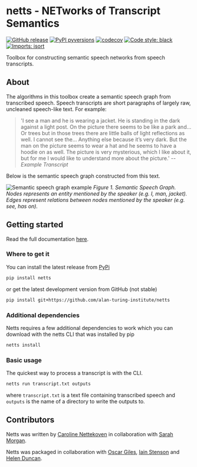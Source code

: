 # netts - NETworks of Transcript Semantics

[![GitHub release](https://img.shields.io/github/v/release/alan-turing-institute/netts?include_prereleases)](https://GitHub.com/alan-turing-institute/netts/releases/)
[![PyPI pyversions](https://img.shields.io/pypi/pyversions/netts.svg)](https://pypi.python.org/pypi/netts/)
[![codecov](https://codecov.io/gh/alan-turing-institute/netts/branch/main/graph/badge.svg?token=58uMq5hbNt)](https://codecov.io/gh/alan-turing-institute/netts)
[![Code style: black](https://img.shields.io/badge/code%20style-black-000000.svg)](https://github.com/psf/black)
[![Imports: isort](https://img.shields.io/badge/%20imports-isort-%231674b1?style=flat&labelColor=ef8336)](https://pycqa.github.io/isort/)

Toolbox for constructing semantic speech networks from speech transcripts.

## About

The algorithms in this toolbox create a semantic speech graph from transcribed speech. Speech transcripts are short paragraphs of largely raw, uncleaned speech-like text. For example:

> 'I see a man and he is wearing a jacket. He is standing in the dark against a light post. On the picture there seems to be like a park and... Or trees but in those trees there are little balls of light reflections as well. I cannot see the... Anything else because it’s very dark. But the man on the picture seems to wear a hat and he seems to have a hoodie on as well. The picture is very mysterious, which I like about it, but for me I would like to understand more about the picture.'
> -- <cite>Example Transcript</cite>

Below is the semantic speech graph constructed from this text.

![Semantic speech graph example](https://github.com/alan-turing-institute/netts/raw/main/docs/docs/img/real_example_network_with_picture_transcript.png)
*Figure 1. Semantic Speech Graph. Nodes represents an entity mentioned by the speaker (e.g. I, man, jacket). Edges represent relations between nodes mentioned by the speaker (e.g. see, has on).*

## Getting started

Read the full documentation [here](https://alan-turing-institute.github.io/netts/).

### Where to get it

You can install the latest release from [PyPi](https://pypi.org/project/netts/)

```bash
pip install netts
```

or get the latest development version from GitHub (not stable)

```bash
pip install git+https://github.com/alan-turing-institute/netts
```

### Additional dependencies

Netts requires a few additional dependencies to work which you can download with the netts CLI that was installed by pip

```bash
netts install
```

### Basic usage

The quickest way to process a transcript is with the CLI.

```bash
netts run transcript.txt outputs
```

where `transcript.txt` is a text file containing transcribed speech and `outputs` is the name of a directory to write the outputs to.

## Contributors

Netts was written by [Caroline Nettekoven](https://www.caroline-nettekoven.com) in collaboration with [Sarah Morgan](https://semorgan.org).

Netts was packaged in collaboration with [Oscar Giles](https://www.turing.ac.uk/people/researchers/oscar-giles), [Iain Stenson](https://www.turing.ac.uk/research/research-engineering/meet-the-team) and [Helen Duncan](https://www.turing.ac.uk/people/research-engineering/helen-duncan).

<!-- ## Citing netts

If you use netts in your work, please cite this paper:
> Caroline R. Nettekoven, Kelly Diederen, Oscar Giles, Helen Duncan, Iain Stenson, Julianna Olah, Nigel Collier, Petra Vertes, Tom J. Spencer, Sarah E. Morgan, and Philip McGuire. 2021. “Networks of Transcript Semantics - Netts.” -->
